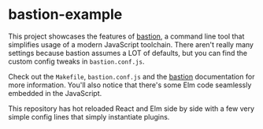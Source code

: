 # bastion-example

This project showcases the features of [bastion][], a command line tool that simplifies usage of a modern JavaScript toolchain. There aren't really many settings because bastion assumes a LOT of defaults, but you can find the custom config tweaks in `bastion.conf.js`.

Check out the `Makefile`, `bastion.conf.js` and the [bastion][] documentation for more information. You'll also notice that there's some Elm code seamlessly embedded in the JavaScript.

This repository has hot reloaded React and Elm side by side with a few very simple config lines that simply instantiate plugins.

[bastion]: https://github.com/Olical/bastion
